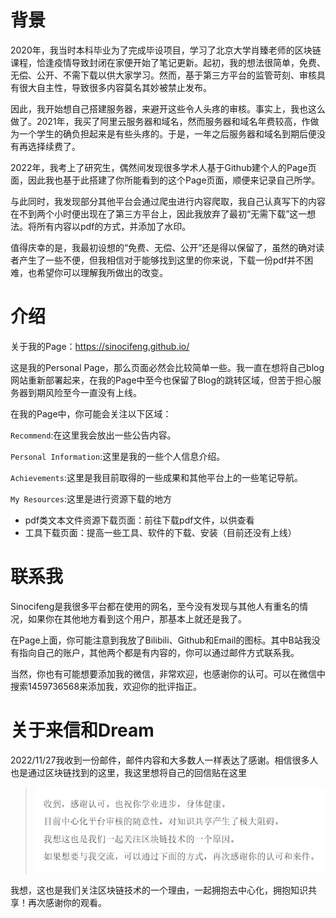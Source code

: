 # 背景

2020年，我当时本科毕业为了完成毕设项目，学习了北京大学肖臻老师的区块链课程，恰逢疫情导致封闭在家便开始了笔记更新。起初，我的想法很简单，免费、无偿、公开、不需下载以供大家学习。然而，基于第三方平台的监管苛刻、审核具有很大自主性，导致很多内容莫名其妙被禁止发布。

因此，我开始想自己搭建服务器，来避开这些令人头疼的审核。事实上，我也这么做了。2021年，我买了阿里云服务器和域名，然而服务器和域名年费较高，作做为一个学生的确负担起来是有些头疼的。于是，一年之后服务器和域名到期后便没有再选择续费了。

2022年，我考上了研究生，偶然间发现很多学术人基于Github建个人的Page页面，因此我也基于此搭建了你所能看到的这个Page页面，顺便来记录自己所学。

与此同时，我发现部分其他平台会通过爬虫进行内容爬取，我自己认真写下的内容在不到两个小时便出现在了第三方平台上，因此我放弃了最初“无需下载”这一想法。将所有内容以pdf的方式，并添加了水印。

值得庆幸的是，我最初设想的“免费、无偿、公开”还是得以保留了，虽然的确对读者产生了一些不便，但我相信对于能够找到这里的你来说，下载一份pdf并不困难，也希望你可以理解我所做出的改变。

# 介绍

关于我的Page：https://sinocifeng.github.io/

这是我的Personal Page，那么页面必然会比较简单一些。我一直在想将自己blog网站重新部署起来，在我的Page中至今也保留了Blog的跳转区域，但苦于担心服务器到期风险至今一直没有上线。

在我的Page中，你可能会关注以下区域：

`Recommend`:在这里我会放出一些公告内容。

`Personal Information`:这里是我的一些个人信息介绍。

`Achievements`:这里是我目前取得的一些成果和其他平台上的一些笔记导航。

`My Resources`:这里是进行资源下载的地方

- pdf类文本文件资源下载页面：前往下载pdf文件，以供查看
- 工具下载页面：提高一些工具、软件的下载、安装（目前还没有上线）

# 联系我

Sinocifeng是我很多平台都在使用的网名，至今没有发现与其他人有重名的情况，如果你在其他地方看到这个用户，那基本上就还是我了。

在Page上面，你可能注意到我放了Bilibili、Github和Email的图标。其中B站我没有指向自己的账户，其他两个都是有内容的，你可以通过邮件方式联系我。

当然，你也有可能想要添加我的微信，非常欢迎，也感谢你的认可。可以在微信中搜索1459736568来添加我，欢迎你的批评指正。

# 关于来信和Dream

2022/11/27我收到一份邮件，邮件内容和大多数人一样表达了感谢。相信很多人也是通过区块链找到的这里，我这里想将自己的回信贴在这里

> ![image-20221128104516677](.\assets\images\image-20221128104516677.png)

我想，这也是我们关注区块链技术的一个理由，一起拥抱去中心化，拥抱知识共享！再次感谢你的观看。
